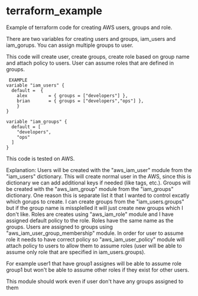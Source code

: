 # terraform_example

Example of terraform code for creating AWS users, groups and role.

There are two variables for creating users and groups, iam_users and iam_gorups. You can assign multiple groups to user.

This code will create user, create groups, create role based on group name and attach policy to users.
User can assume roles that are defined in groups.

<pre><code> EXAMPLE
variable "iam_users" {
  default =  {
    alex        = { groups = ["developers"] },
    brian       = { groups = ["developers","ops"] },
    }
}

variable "iam_groups" {
  default = [
    "developers",
    "ops"
  ]
}
</code></pre>

This code is tested on AWS.

Explanation:
Users will be created with the "aws_iam_user" module from the "iam_users" dictionary. This will create normal user in the AWS, since this is dictionary we can add additional keys if needed (like tags, etc.).
Groups will be created with the "aws_iam_group" module from the "iam_groups" dictionary. 
One reason this is separate list it that I wanted to control excatly which gorups to create. 
I can create groups from the "iam_users.groups" but if the group name is missplelled it will just create new groups which I don't like.
Roles are creates using "aws_iam_role" module and I have assigned default policy to the role. Roles have the same name as the groups.
Users are assigned to groups using "aws_iam_user_group_membership" module.
In order for user to assume role it needs to have correct policy so "aws_iam_user_policy" module will attach policy to users to allow them to assume roles (user will be able to assume only role that are specified in iam_users.groups).

For example user1 that have group1 assignes will be able to assume role group1 but won't be able to assume other roles if they exist for other users.

This module should work even if user don't have any groups assigned to them
